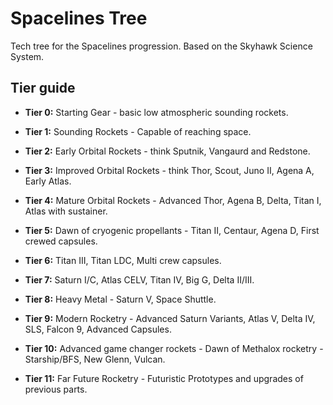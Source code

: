 # Spacelines Tree
Tech tree for the Spacelines progression. Based on the Skyhawk Science System.

## Tier guide

* **Tier 0:** Starting Gear - basic low atmospheric sounding rockets.

* **Tier 1:** Sounding Rockets - Capable of reaching space.

* **Tier 2:** Early Orbital Rockets - think Sputnik, Vangaurd and Redstone.

* **Tier 3:** Improved Orbital Rockets - think Thor, Scout, Juno II, Agena A, Early Atlas.

* **Tier 4:** Mature Orbital Rockets - Advanced Thor, Agena B, Delta, Titan I, Atlas with sustainer.

* **Tier 5:** Dawn of cryogenic propellants - Titan II, Centaur, Agena D, First crewed capsules.

* **Tier 6:** Titan III, Titan LDC, Multi crew capsules.

* **Tier 7:** Saturn I/C, Atlas CELV, Titan IV, Big G, Delta II/III.

* **Tier 8:** Heavy Metal - Saturn V, Space Shuttle.

* **Tier 9:** Modern Rocketry - Advanced Saturn Variants, Atlas V, Delta IV, SLS, Falcon 9, Advanced Capsules.

* **Tier 10:** Advanced game changer rockets - Dawn of Methalox rocketry - Starship/BFS, New Glenn, Vulcan.

* **Tier 11:** Far Future Rocketry - Futuristic Prototypes and upgrades of previous parts.